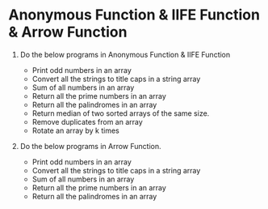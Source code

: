 # Anonymous Function & IIFE Function & Arrow Function

1. Do the below programs in Anonymous Function & IIFE Function
   - Print odd numbers in an array
   - Convert all the strings to title caps in a string array
   - Sum of all numbers in an array
   - Return all the prime numbers in an array
   - Return all the palindromes in an array
   - Return median of two sorted arrays of the same size.
   - Remove duplicates from an array
   - Rotate an array by k times


2. Do the below programs in Arrow Function.
   - Print odd numbers in an array
   - Convert all the strings to title caps in a string array
   - Sum of all numbers in an array
   - Return all the prime numbers in an array
   - Return all the palindromes in an array

